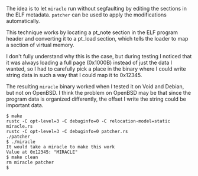 The idea is to let `miracle` run without segfaulting by editing the sections 
in the ELF metadata. `patcher` can be used to apply the modifications 
automatically. 

This technique works by locating a pt_note section in the ELF program header
and converting it to a pt_load section, which tells the loader to map a 
section of virtual memory. 

I don't fully understand why this is the case, but during testing I noticed
that it was always loading a full page (0x1000B) instead of just the data
I wanted, so I had to carefully pick a place in the binary where I could
write string data in such a way that I could map it to 0x12345.

The resulting `miracle` binary worked when I tested it on Void and Debian, 
but not on OpenBSD. I think the problem on OpenBSD may be that since the 
program data is organized differently, the offset I write the string 
could be important data.

```
$ make
rustc -C opt-level=3 -C debuginfo=0 -C relocation-model=static miracle.rs
rustc -C opt-level=3 -C debuginfo=0 patcher.rs
./patcher
$ ./miracle
It would take a miracle to make this work
Value at 0x12345: "MIRACLE"
$ make clean
rm miracle patcher
$
```
